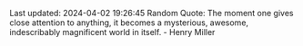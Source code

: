 Last updated: 2024-04-02 19:26:45
Random Quote: The moment one gives close attention to anything, it becomes a mysterious, awesome, indescribably magnificent world in itself. - Henry Miller